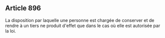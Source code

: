 Article 896
----
La disposition par laquelle une personne est chargée de conserver et de rendre à
un tiers ne produit d'effet que dans le cas où elle est autorisée par la loi.
